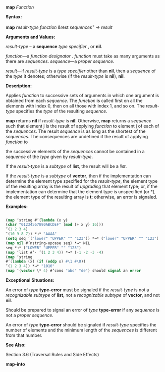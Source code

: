 **map** *Function* 



**Syntax:** 



**map** *result-type function* &amp;rest *sequences*<sup>+</sup> *→ result* 



**Arguments and Values:** 



*result-type* – a **sequence** *type specifier* , or **nil**. 



*function*—a *function designator* . *function* must take as many arguments as there are *sequences*. *sequence*—a *proper sequence*. 



*result*—if *result-type* is a *type specifier* other than **nil**, then a *sequence* of the *type* it denotes; otherwise (if the *result-type* is **nil**), **nil**. 



**Description:** 



Applies *function* to successive sets of arguments in which one argument is obtained from each *sequence*. The *function* is called first on all the elements with index 0, then on all those with index 1, and so on. The *result-type* specifies the *type* of the resulting *sequence*. 



**map** returns **nil** if *result-type* is **nil**. Otherwise, **map** returns a *sequence* such that element j is the result of applying *function* to element j of each of the *sequences*. The result *sequence* is as long as the shortest of the *sequences*. The consequences are undefined if the result of applying *function* to 







 



 



the successive elements of the *sequences* cannot be contained in a *sequence* of the *type* given by *result-type*. 



If the *result-type* is a *subtype* of **list**, the result will be a *list*. 



If the *result-type* is a *subtype* of **vector**, then if the implementation can determine the element type specified for the *result-type*, the element type of the resulting array is the result of *upgrading* that element type; or, if the implementation can determine that the element type is unspecified (or \*), the element type of the resulting array is **t**; otherwise, an error is signaled. 



**Examples:**
```lisp
 
(map ’string #’(lambda (x y) 
(char "01234567890ABCDEF" (mod (+ x y) 16))) 
’(1 2 3 4) 
’(10 9 8 7)) *→* "AAAA" 
(setq seq ’("lower" "UPPER" "" "123")) *→* ("lower" "UPPER" "" "123") 
(map nil #’nstring-upcase seq) *→* NIL 
seq *→* ("LOWER" "UPPER" "" "123") 
(map ’list #’- ’(1 2 3 4)) *→* (-1 -2 -3 -4) 
(map ’string 
#’(lambda (x) (if (oddp x) #\1 #\0)) 
’(1 2 3 4)) *→* "1010" 
(map ’(vector \* 4) #’cons "abc" "de") should signal an error 

```
**Exceptional Situations:** 



An error of *type* **type-error** must be signaled if the *result-type* is not a *recognizable subtype* of **list**, not a *recognizable subtype* of **vector**, and not **nil**. 



Should be prepared to signal an error of *type* **type-error** if any *sequence* is not a *proper sequence*. 



An error of *type* **type-error** should be signaled if *result-type* specifies the number of elements and the minimum length of the *sequences* is different from that number. 



**See Also:** 



Section 3.6 (Traversal Rules and Side Effects) 







 



 



**map-into** 




